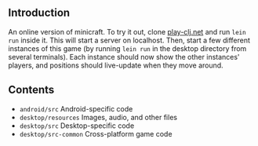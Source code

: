 ## Introduction

An online version of minicraft. To try it out, clone [play-clj.net](https://github.com/oakes/play-clj.net) and run `lein run` inside it. This will start a server on localhost. Then, start a few different instances of this game (by running `lein run` in the desktop directory from several terminals). Each instance should now show the other instances' players, and positions should live-update when they move around.

## Contents

* `android/src` Android-specific code
* `desktop/resources` Images, audio, and other files
* `desktop/src` Desktop-specific code
* `desktop/src-common` Cross-platform game code
